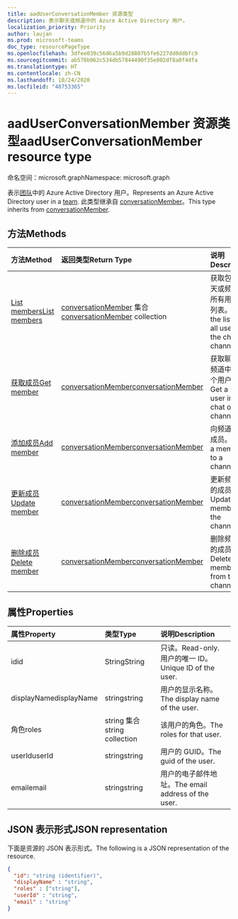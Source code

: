 ```yaml
---
title: aadUserConversationMember 资源类型
description: 表示聊天或频道中的 Azure Active Directory 用户。
localization_priority: Priority
author: laujan
ms.prod: microsoft-teams
doc_type: resourcePageType
ms.openlocfilehash: 3dfee039c56d6a5b9d28807b5fe6227dd0ddbfc9
ms.sourcegitcommit: ab578b062c534db57844490f35e802df8a8f4dfa
ms.translationtype: HT
ms.contentlocale: zh-CN
ms.lasthandoff: 10/24/2020
ms.locfileid: "48753365"
---
```

# <a name="aaduserconversationmember-resource-type"></a><span data-ttu-id="b30be-103">aadUserConversationMember 资源类型</span><span class="sxs-lookup"><span data-stu-id="b30be-103">aadUserConversationMember resource type</span></span>

<span data-ttu-id="b30be-104">命名空间：microsoft.graph</span><span class="sxs-lookup"><span data-stu-id="b30be-104">Namespace: microsoft.graph</span></span>

<span data-ttu-id="b30be-105">表示[团队](team.md)中的 Azure Active Directory 用户。</span><span class="sxs-lookup"><span data-stu-id="b30be-105">Represents an Azure Active Directory user in a [team](team.md).</span></span>
<span data-ttu-id="b30be-106">此类型继承自 [conversationMember](conversationmember.md)。</span><span class="sxs-lookup"><span data-stu-id="b30be-106">This type inherits from [conversationMember](conversationmember.md).</span></span>

## <a name="methods"></a><span data-ttu-id="b30be-107">方法</span><span class="sxs-lookup"><span data-stu-id="b30be-107">Methods</span></span>

| <span data-ttu-id="b30be-108">方法</span><span class="sxs-lookup"><span data-stu-id="b30be-108">Method</span></span>       | <span data-ttu-id="b30be-109">返回类型</span><span class="sxs-lookup"><span data-stu-id="b30be-109">Return Type</span></span>  |<span data-ttu-id="b30be-110">说明</span><span class="sxs-lookup"><span data-stu-id="b30be-110">Description</span></span>|
|:---------------|:--------|:----------|
|[<span data-ttu-id="b30be-111">List members</span><span class="sxs-lookup"><span data-stu-id="b30be-111">List members</span></span>](../api/conversationmember-list.md) | <span data-ttu-id="b30be-112">[conversationMember](conversationmember.md) 集合</span><span class="sxs-lookup"><span data-stu-id="b30be-112">[conversationMember](conversationmember.md) collection</span></span> | <span data-ttu-id="b30be-113">获取包含聊天或频道中所有用户的列表。</span><span class="sxs-lookup"><span data-stu-id="b30be-113">Get the list of all users in the chat or channel.</span></span>|
|[<span data-ttu-id="b30be-114">获取成员</span><span class="sxs-lookup"><span data-stu-id="b30be-114">Get member</span></span>](../api/conversationmember-get.md) | [<span data-ttu-id="b30be-115">conversationMember</span><span class="sxs-lookup"><span data-stu-id="b30be-115">conversationMember</span></span>](conversationmember.md) | <span data-ttu-id="b30be-116">获取聊天或频道中的单个用户。</span><span class="sxs-lookup"><span data-stu-id="b30be-116">Get a single user in the chat or channel.</span></span>|
|[<span data-ttu-id="b30be-117">添加成员</span><span class="sxs-lookup"><span data-stu-id="b30be-117">Add member</span></span>](../api/conversationmember-add.md) | [<span data-ttu-id="b30be-118">conversationMember</span><span class="sxs-lookup"><span data-stu-id="b30be-118">conversationMember</span></span>](conversationmember.md)| <span data-ttu-id="b30be-119">向频道添加成员。</span><span class="sxs-lookup"><span data-stu-id="b30be-119">Add a member to a channel.</span></span>|
|[<span data-ttu-id="b30be-120">更新成员</span><span class="sxs-lookup"><span data-stu-id="b30be-120">Update member</span></span>](../api/conversationmember-update.md) | [<span data-ttu-id="b30be-121">conversationMember</span><span class="sxs-lookup"><span data-stu-id="b30be-121">conversationMember</span></span>](conversationmember.md)| <span data-ttu-id="b30be-122">更新频道中的成员。</span><span class="sxs-lookup"><span data-stu-id="b30be-122">Update a member in the channel.</span></span>|
|[<span data-ttu-id="b30be-123">删除成员</span><span class="sxs-lookup"><span data-stu-id="b30be-123">Delete member</span></span>](../api/conversationmember-delete.md) | [<span data-ttu-id="b30be-124">conversationMember</span><span class="sxs-lookup"><span data-stu-id="b30be-124">conversationMember</span></span>](conversationmember.md)| <span data-ttu-id="b30be-125">删除频道中的成员。</span><span class="sxs-lookup"><span data-stu-id="b30be-125">Delete a member from the channel.</span></span>|

## <a name="properties"></a><span data-ttu-id="b30be-126">属性</span><span class="sxs-lookup"><span data-stu-id="b30be-126">Properties</span></span>

| <span data-ttu-id="b30be-127">属性</span><span class="sxs-lookup"><span data-stu-id="b30be-127">Property</span></span>   | <span data-ttu-id="b30be-128">类型</span><span class="sxs-lookup"><span data-stu-id="b30be-128">Type</span></span> |<span data-ttu-id="b30be-129">说明</span><span class="sxs-lookup"><span data-stu-id="b30be-129">Description</span></span>|
|:---------------|:--------|:----------|
|<span data-ttu-id="b30be-130">id</span><span class="sxs-lookup"><span data-stu-id="b30be-130">id</span></span>|<span data-ttu-id="b30be-131">String</span><span class="sxs-lookup"><span data-stu-id="b30be-131">String</span></span>| <span data-ttu-id="b30be-132">只读。</span><span class="sxs-lookup"><span data-stu-id="b30be-132">Read-only.</span></span> <span data-ttu-id="b30be-133">用户的唯一 ID。</span><span class="sxs-lookup"><span data-stu-id="b30be-133">Unique ID of the user.</span></span>|
|<span data-ttu-id="b30be-134">displayName</span><span class="sxs-lookup"><span data-stu-id="b30be-134">displayName</span></span>| <span data-ttu-id="b30be-135">string</span><span class="sxs-lookup"><span data-stu-id="b30be-135">string</span></span> | <span data-ttu-id="b30be-136">用户的显示名称。</span><span class="sxs-lookup"><span data-stu-id="b30be-136">The display name of the user.</span></span> |
|<span data-ttu-id="b30be-137">角色</span><span class="sxs-lookup"><span data-stu-id="b30be-137">roles</span></span>| <span data-ttu-id="b30be-138">string 集合</span><span class="sxs-lookup"><span data-stu-id="b30be-138">string collection</span></span> | <span data-ttu-id="b30be-139">该用户的角色。</span><span class="sxs-lookup"><span data-stu-id="b30be-139">The roles for that user.</span></span> |
|<span data-ttu-id="b30be-140">userId</span><span class="sxs-lookup"><span data-stu-id="b30be-140">userId</span></span>| <span data-ttu-id="b30be-141">string</span><span class="sxs-lookup"><span data-stu-id="b30be-141">string</span></span> | <span data-ttu-id="b30be-142">用户的 GUID。</span><span class="sxs-lookup"><span data-stu-id="b30be-142">The guid of the user.</span></span> |
|<span data-ttu-id="b30be-143">email</span><span class="sxs-lookup"><span data-stu-id="b30be-143">email</span></span>| <span data-ttu-id="b30be-144">string</span><span class="sxs-lookup"><span data-stu-id="b30be-144">string</span></span>  | <span data-ttu-id="b30be-145">用户的电子邮件地址。</span><span class="sxs-lookup"><span data-stu-id="b30be-145">The email address of the user.</span></span> |

## <a name="json-representation"></a><span data-ttu-id="b30be-146">JSON 表示形式</span><span class="sxs-lookup"><span data-stu-id="b30be-146">JSON representation</span></span>

<span data-ttu-id="b30be-147">下面是资源的 JSON 表示形式。</span><span class="sxs-lookup"><span data-stu-id="b30be-147">The following is a JSON representation of the resource.</span></span>

<!-- {
  "blockType": "resource",
  "baseType": "microsoft.graph.entity",
  "@odata.type": "microsoft.graph.aadUserConversationMember"
}-->

```json
{
  "id": "string (identifier)",
  "displayName" : "string",
  "roles" : ["string"],
  "userId" : "string",
  "email" : "string"
}
```

<!-- uuid: 8fcb5dbc-d5aa-4681-8e31-b001d5168d79
2015-10-25 14:57:30 UTC -->
<!--
{
  "type": "#page.annotation",
  "description": "aadUserConversationMember",
  "keywords": "",
  "section": "documentation",
  "tocPath": "",
  "suppressions": []
}
-->

